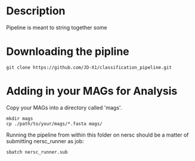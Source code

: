 # Description

Pipeline is meant to string together some 

# Downloading the pipline

```
git clone https://github.com/JD-X1/classification_pipeline.git
```


# Adding in your MAGs for Analysis

Copy your MAGs into a directory called 'mags'.
```
mkdir mags
cp ./path/to/your/mags/*.fasta mags/
```


Running the pipeline from within this folder on nersc should be a matter of submitting nersc_runner as job:
```
sbatch nersc_runner.sub
```
